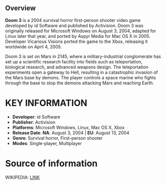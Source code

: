 ## Overview

**Doom 3** is a 2004 survival horror first-person shooter video game developed by id Software and published by Activision. Doom 3 was originally released for Microsoft Windows on August 3, 2004, adapted for Linux later that year, and ported by Aspyr Media for Mac OS X in 2005. Developer Vicarious Visions ported the game to the Xbox, releasing it worldwide on April 4, 2005.

Doom 3 is set on Mars in 2145, where a military-industrial conglomerate has set up a scientific research facility into fields such as teleportation, biological research, and advanced weapons design. The teleportation experiments open a gateway to Hell, resulting in a catastrophic invasion of the Mars base by demons. The player controls a space marine who fights through the base to stop the demons attacking Mars and reaching Earth. 

# KEY INFORMATION

- **Developer**: id Software
- **Publisher**: Activision
- **Platforms**: Microsoft Windows, Linux, Mac OS X, Xbox
- **Release Date**: **NA**: August 3, 2004 | **EU**: August 13, 2004
- **Genre**: Survival horror, First-person shooter
- **Modes**: Single-player, Multiplayer

# Source of information
 WIKIPEDIA: [LINK](https://en.wikipedia.org/wiki/Doom_3)